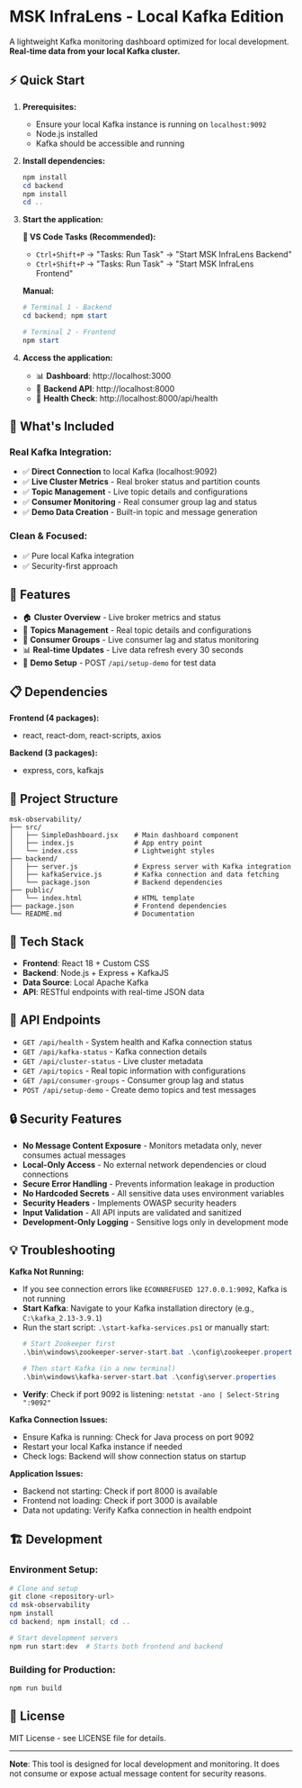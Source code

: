 # MSK InfraLens - Local Kafka Edition

A lightweight Kafka monitoring dashboard optimized for local development. **Real-time data from your local Kafka cluster.**

## ⚡ Quick Start

1. **Prerequisites:**
   - Ensure your local Kafka instance is running on `localhost:9092`
   - Node.js installed
   - Kafka should be accessible and running

2. **Install dependencies:**
   ```powershell
   npm install
   cd backend
   npm install
   cd ..
   ```

3. **Start the application:**
   
   **🚀 VS Code Tasks (Recommended):**
   - `Ctrl+Shift+P` → "Tasks: Run Task" → "Start MSK InfraLens Backend"
   - `Ctrl+Shift+P` → "Tasks: Run Task" → "Start MSK InfraLens Frontend"
   
   **Manual:**
   ```powershell
   # Terminal 1 - Backend
   cd backend; npm start
   
   # Terminal 2 - Frontend  
   npm start
   ```

4. **Access the application:**
   - 📊 **Dashboard**: http://localhost:3000
   - 🔧 **Backend API**: http://localhost:8000
   - 🏥 **Health Check**: http://localhost:8000/api/health

## 🚀 What's Included

### Real Kafka Integration:
- ✅ **Direct Connection** to local Kafka (localhost:9092)
- ✅ **Live Cluster Metrics** - Real broker status and partition counts
- ✅ **Topic Management** - Live topic details and configurations  
- ✅ **Consumer Monitoring** - Real consumer group lag and status
- ✅ **Demo Data Creation** - Built-in topic and message generation

### Clean & Focused:
- ✅ Pure local Kafka integration
- ✅ Security-first approach

## 🎯 Features

- 🏠 **Cluster Overview** - Live broker metrics and status
- 📝 **Topics Management** - Real topic details and configurations
- 👥 **Consumer Groups** - Live consumer lag and status monitoring  
- 📊 **Real-time Updates** - Live data refresh every 30 seconds
- 🔄 **Demo Setup** - POST `/api/setup-demo` for test data

## 📋 Dependencies

**Frontend (4 packages):**
- react, react-dom, react-scripts, axios

**Backend (3 packages):**
- express, cors, kafkajs

## 📁 Project Structure

```
msk-observability/
├── src/
│   ├── SimpleDashboard.jsx    # Main dashboard component
│   ├── index.js               # App entry point  
│   └── index.css              # Lightweight styles
├── backend/
│   ├── server.js              # Express server with Kafka integration
│   ├── kafkaService.js        # Kafka connection and data fetching
│   └── package.json           # Backend dependencies
├── public/
│   └── index.html             # HTML template
├── package.json               # Frontend dependencies
└── README.md                  # Documentation
```

## 🔧 Tech Stack

- **Frontend**: React 18 + Custom CSS
- **Backend**: Node.js + Express + KafkaJS
- **Data Source**: Local Apache Kafka
- **API**: RESTful endpoints with real-time JSON data

## 🔄 API Endpoints

- `GET /api/health` - System health and Kafka connection status
- `GET /api/kafka-status` - Kafka connection details
- `GET /api/cluster-status` - Live cluster metadata
- `GET /api/topics` - Real topic information with configurations
- `GET /api/consumer-groups` - Consumer group lag and status
- `POST /api/setup-demo` - Create demo topics and test messages

## 🔒 Security Features

- **No Message Content Exposure** - Monitors metadata only, never consumes actual messages
- **Local-Only Access** - No external network dependencies or cloud connections
- **Secure Error Handling** - Prevents information leakage in production
- **No Hardcoded Secrets** - All sensitive data uses environment variables
- **Security Headers** - Implements OWASP security headers
- **Input Validation** - All API inputs are validated and sanitized
- **Development-Only Logging** - Sensitive logs only in development mode

## 💡 Troubleshooting

**Kafka Not Running:**
- If you see connection errors like `ECONNREFUSED 127.0.0.1:9092`, Kafka is not running
- **Start Kafka**: Navigate to your Kafka installation directory (e.g., `C:\kafka_2.13-3.9.1`)
- Run the start script: `.\start-kafka-services.ps1` or manually start:
  ```powershell
  # Start Zookeeper first
  .\bin\windows\zookeeper-server-start.bat .\config\zookeeper.properties
  
  # Then start Kafka (in a new terminal)
  .\bin\windows\kafka-server-start.bat .\config\server.properties
  ```
- **Verify**: Check if port 9092 is listening: `netstat -ano | Select-String ":9092"`

**Kafka Connection Issues:**
- Ensure Kafka is running: Check for Java process on port 9092
- Restart your local Kafka instance if needed
- Check logs: Backend will show connection status on startup

**Application Issues:**
- Backend not starting: Check if port 8000 is available
- Frontend not loading: Check if port 3000 is available  
- Data not updating: Verify Kafka connection in health endpoint

## 🏗️ Development

### Environment Setup:
```powershell
# Clone and setup
git clone <repository-url>
cd msk-observability
npm install
cd backend; npm install; cd ..

# Start development servers
npm run start:dev  # Starts both frontend and backend
```

### Building for Production:
```powershell
npm run build
```

## 📜 License

MIT License - see LICENSE file for details.

---

**Note**: This tool is designed for local development and monitoring. It does not consume or expose actual message content for security reasons.
